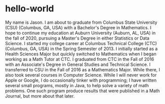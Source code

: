 # hello-world
My name is Jason.  I am about to graduate from Columbus State University (CSU) (Columbus, GA, USA) with a Bachelor's Degree in Mathematics.  I hope to continue my education at Auburn University (Auburn, AL, USA) in the fall of 2020, pursuing a Master's Degree in either Statistics or Data Science.  I started my college career at Columbus Technical College (CTC) (Columbus, GA, USA) in the Spring Semester of 2013.  I initially started as a Health Sciences Major but quickly switched to Mathematics when I began working as a Math Tutor at CTC.  I graduated from CTC in the Fall of 2016 with an Associate's Degree in General Studies and Technical Science.  I transferred to CSU in the Fall of 2016 as a Mathematics Major.  While there, I also took several courses in Computer Science.  While I will never work for Apple or Google, I do occasionally tinker with programming;  I have written several small programs, mostly in Java, to help solve a variety of math problems.  One such program produce results that were published in a Math Journal, but more about that later.

